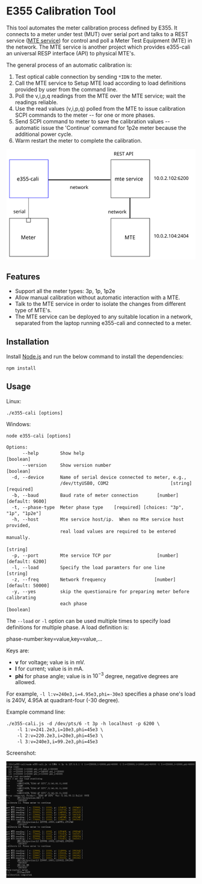 # E355 Calibration Tool

This tool automates the meter calibration process defined by E355. It connects to a meter under test (MUT) over serial port and talks to a REST service ([MTE service](https://github.com/woowu/mte-service)) for control and poll a Meter Test Equipment (MTE) in the network. The MTE service is another project which provides e355-cali an universal RESP interface (API) to physical MTE's. 

The general process of an automatic calibration is:

1. Test optical cable connection by sending `*IDN` to the meter.
2. Call the MTE service to Setup MTE load according to load definitions provided
   by user from the command line.
3. Poll the v,i,p,q readings from the MTE over the MTE service; wait the
   readings reliable.
4. Use the read values (v,i,p,q) polled from the MTE to issue calibration SCPI
   commands to the meter -- for one or more phases.
5. Send SCPI command to meter to save the calibration values -- automatic issue
   the 'Continue' command for 1p2e meter because the additional power cycle.
6. Warm restart the meter to complete the calibration.

![arch](./doc/arch.svg)

## Features

- Support all the meter types: 3p, 1p, 1p2e
- Allow manual calibration without automatic interaction with a MTE.
- Talk to the MTE service in order to isolate the changes from different type of MTE's.
- The MTE service can be deployed to any suitable location in a network, separated
  from the laptop running e355-cali and connected to a meter.

## Installation

Install [Node.js](https://nodejs.org) and run the below command to install the dependencies:

```
npm install
```

## Usage

Linux:
```
./e355-cali [options]
```

Windows:
```
node e355-cali [options]
```

```
Options:
      --help        Show help                                          [boolean]
      --version     Show version number                                [boolean]
  -d, --device      Name of serial device connected to meter, e.g.,
                    /dev/ttyUSB0, COM2                       [string] [required]
  -b, --baud        Baud rate of meter connection       [number] [default: 9600]
  -t, --phase-type  Meter phase type    [required] [choices: "3p", "1p", "1p2e"]
  -h, --host        Mte service host/ip.  When no Mte service host provided,
                    real load values are required to be entered manually.
                                                                        [string]
  -p, --port        Mte service TCP por                 [number] [default: 6200]
  -l, --load        Specify the load paramters for one line             [string]
  -z, --freq        Network frequency                  [number] [default: 50000]
  -y, --yes         skip the questionaire for preparing meter before calibrating
                    each phase                                         [boolean]
```

The `--load` or `-l` option can be used multiple times to specify load definitions for multiple phase. A load definition is:

phase-number:key=value,key=value,...

Keys are:

- **v** for voltage; value is in mV.
- **l** for current; value is in mA.
- **phi** for phase angle; value is in $10^{-3}$ degree, negative degrees are allowed.

For example, `-l l:v=240e3,i=4.95e3,phi=-30e3` specifies a phase one's load is 240V, 4.95A at quadrant-four (-30 degree).

Example command line:

```
./e355-cali.js -d /dev/pts/6 -t 3p -h localhost -p 6200 \
    -l 1:v=241.2e3,i=10e3,phi=45e3 \
    -l 2:v=220.2e3,i=20e3,phi=45e3 \
    -l 3:v=240e3,i=99.2e3,phi=45e3
```

Screenshot:

![](./doc/screenshot.png)
